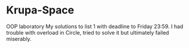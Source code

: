 # Krupa-Space
OOP laboratory
My solutions to list 1 with deadline to Friday 23:59.
I had trouble with overload in Circle, tried to solve it but ultimately failed miserably.
